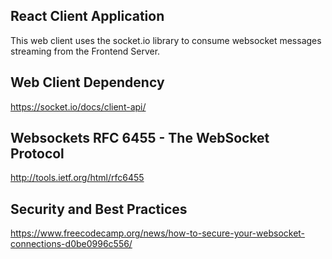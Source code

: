 ## React Client Application
This web client uses the socket.io library to consume websocket messages streaming from the Frontend Server.

## Web Client Dependency
https://socket.io/docs/client-api/

## Websockets RFC 6455 - The WebSocket Protocol
http://tools.ietf.org/html/rfc6455

## Security and Best Practices
https://www.freecodecamp.org/news/how-to-secure-your-websocket-connections-d0be0996c556/